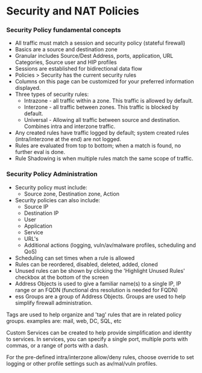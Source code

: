 # Security and NAT Policies

### Security Policy fundamental concepts
* All traffic must match a session and security policy (stateful firewall)
* Basics are a source and destination zone
* Granular includes Source/Dest Address, ports, application, URL Categories, Source user and HIP profiles
* Sessions are established for bidirectional data flow
* Policies > Security has the current security rules
* Columns on this page can be customized for your preferred information displayed.
* Three types of security rules:
    * Intrazone - all traffic within a zone. This traffic is allowed by default.
    * Interzone - all traffic between zones. This traffic is blocked by default.
    * Universal - Allowing all traffic between source and destination. Combines intra and interzone traffic.
* Any created rules have traffic logged by default; system created rules (intra/interzone at the end) are not logged.
* Rules are evaluated from top to bottom; when a match is found, no further eval is done.
* Rule Shadowing is when multiple rules match the same scope of traffic.

### Security Policy Administration
* Security policy must include:
   * Source zone, Destination zone, Action
* Security policies can also include:
   * Source IP
   * Destination IP
   * User
   * Application
   * Service
   * URL's
   * Additional actions (logging, vuln/av/malware profiles, scheduling and QoS)
* Scheduling can set times when a rule is allowed
* Rules can be reordered, disabled, deleted, added, cloned
* Unused rules can be shown by clicking the 'Highlight Unused Rules' checkbox at the bottom of the screen
* Address Objects is used to give a familiar name(s) to a single IP, IP range or an FQDN (functional dns resolution is needed for FQDN)
* ess Groups are a group of Address Objects. Groups are used to help simplify firewall administration.

Tags are used to help organize and 'tag' rules that are in related policy groups. examples are: mail, web, DC, SQL, etc

Custom Services can be created to help provide simplification and identity to services. In services, you can specify a single port, multiple ports with commas, or a range of ports with a dash.

For the pre-defined intra/interzone allow/deny rules, choose override to set logging or other profile settings such as av/mal/vuln profiles.
